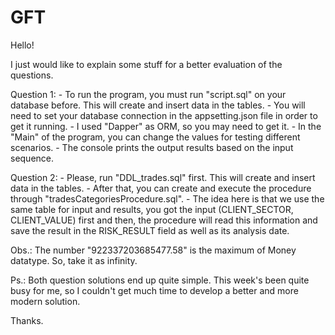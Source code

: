 # GFT

Hello!

I just would like to explain some stuff for a better evaluation of the questions.

Question 1:
	- To run the program, you must run "script.sql" on your database before. This will create and insert data in the tables.
	- You will need to set your database connection in the appsetting.json file in order to get it running.
	- I used "Dapper" as ORM, so you may need to get it.
	- In the "Main" of the program, you can change the values for testing different scenarios.
	- The console prints the output results based on the input sequence. 
	
Question 2:
	- Please, run "DDL_trades.sql" first. This will create and insert data in the tables.
	- After that, you can create and execute the procedure through "tradesCategoriesProcedure.sql".
	- The idea here is that we use the same table for input and results, you got the input (CLIENT_SECTOR, CLIENT_VALUE) first and then, the procedure will read this information and save the result in the RISK_RESULT field as well as its analysis date. 
	
Obs.: The number "922337203685477.58" is the maximum of Money datatype. So, take it as infinity.
	
Ps.: Both question solutions end up quite simple. This week's been quite busy for me, so I couldn't get much time to develop a better and more modern solution.

Thanks.

